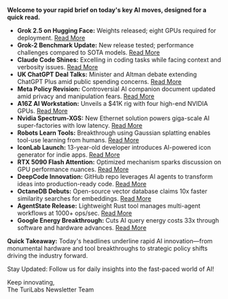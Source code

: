 <p><strong>Welcome to your rapid brief on today's key AI moves, designed for a quick read.</strong></p>
<ul>
<li><strong>Grok 2.5 on Hugging Face:</strong> Weights released; eight GPUs required for deployment. <a href="https://huggingface.co/xai-org/grok-2">Read More</a>  </li>
<li><strong>Grok-2 Benchmark Update:</strong> New release tested; performance challenges compared to SOTA models. <a href="https://huggingface.co/xai-org/grok-2">Read More</a>  </li>
<li><strong>Claude Code Shines:</strong> Excelling in coding tasks while facing context and verbosity issues. <a href="https://minusx.ai/blog/decoding-claude-code/">Read More</a>  </li>
<li><strong>UK ChatGPT Deal Talks:</strong> Minister and Altman debate extending ChatGPT Plus amid public spending concerns. <a href="https://www.theguardian.com/politics/2025/aug/23/uk-minister-peter-kyle-chatgpt-plus-openai-sam-altman">Read More</a>  </li>
<li><strong>Meta Policy Revision:</strong> Controversial AI companion document updated amid privacy and manipulation fears. <a href="https://www.afterbabel.com/p/metas-ai-companion-policy-is-outrageous">Read More</a>  </li>
<li><strong>A16Z AI Workstation:</strong> Unveils a $41K rig with four high-end NVIDIA GPUs. <a href="https://a16z.com/building-a16zs-personal-ai-workstation-with-four-nvidia-rtx-6000-pro-blackwell-max-q-gpus/">Read More</a>  </li>
<li><strong>Nvidia Spectrum-XGS:</strong> New Ethernet solution powers giga-scale AI super-factories with low latency. <a href="https://nvidianews.nvidia.com/news/nvidia-introduces-spectrum-xgs-ethernet-to-connect-distributed-data-centers-into-giga-scale-ai-super-factories">Read More</a>  </li>
<li><strong>Robots Learn Tools:</strong> Breakthrough using Gaussian splatting enables tool-use learning from humans. <a href="https://techxplore.com/news/2025-08-robots-tools.html">Read More</a>  </li>
<li><strong>IconLab Launch:</strong> 13-year-old developer introduces AI-powered icon generator for indie apps. <a href="https://www.iconlab.site/">Read More</a>  </li>
<li><strong>RTX 5090 Flash Attention:</strong> Optimized mechanism sparks discussion on GPU performance nuances. <a href="https://gau-nernst.github.io/fa-5090/">Read More</a>  </li>
<li><strong>DeepCode Innovation:</strong> GitHub repo leverages AI agents to transform ideas into production-ready code. <a href="https://github.com/HKUDS/DeepCode">Read More</a>  </li>
<li><strong>OctaneDB Debuts:</strong> Open-source vector database claims 10x faster similarity searches for embeddings. <a href="https://github.com/RijinRaju/octanedb">Read More</a>  </li>
<li><strong>AgentState Release:</strong> Lightweight Rust tool manages multi-agent workflows at 1000+ ops/sec. <a href="https://github.com/ayushmi/agentstate">Read More</a>  </li>
<li><strong>Google Energy Breakthrough:</strong> Cuts AI query energy costs 33x through software and hardware advances. <a href="https://arstechnica.com/ai/2025/08/google-says-it-dropped-the-energy-cost-of-ai-queries-by-33x-in-one-year/">Read More</a></li>
</ul>
<p><strong>Quick Takeaway:</strong> Today's headlines underline rapid AI innovation—from monumental hardware and tool breakthroughs to strategic policy shifts driving the industry forward.</p>
<p>Stay Updated: Follow us for daily insights into the fast-paced world of AI!</p>
<p>Keep innovating,<br />
The TuriLabs Newsletter Team</p>
